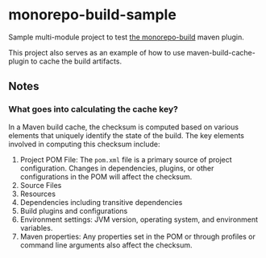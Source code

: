 # monorepo-build-sample
Sample multi-module project to test [the monorepo-build](https://github.com/anbu-xyz/monorepo-build) maven plugin. 

This project also serves as an example of how to use maven-build-cache-plugin to cache the build artifacts.

## Notes

### What goes into calculating the cache key?

In a Maven build cache, the checksum is computed based on various elements that uniquely identify the state of the 
build. The key elements involved in computing this checksum include:

1. Project POM File: The `pom.xml` file is a primary source of project configuration. Changes in dependencies,
   plugins, or other configurations in the POM will affect the checksum.
2. Source Files
3. Resources
4. Dependencies including transitive dependencies
5. Build plugins and configurations
6. Environment settings: JVM version, operating system, and environment variables.
7. Maven properties: Any properties set in the POM or through profiles or command line arguments also affect the checksum.

